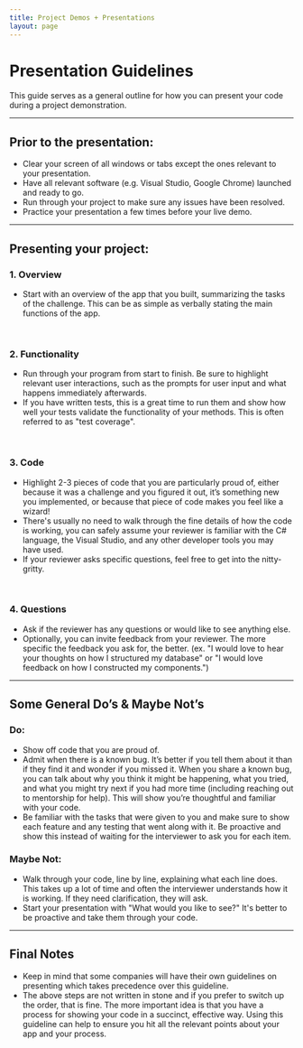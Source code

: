 ```yaml
---
title: Project Demos + Presentations
layout: page
---
```


# Presentation Guidelines

This guide serves as a general outline for how you can present your code during a project demonstration.

<hr>

## Prior to the presentation:

- Clear your screen of all windows or tabs except the ones relevant to your presentation. 
- Have all relevant software (e.g. Visual Studio, Google Chrome) launched and ready to go.
- Run through your project to make sure any issues have been resolved.
- Practice your presentation a few times before your live demo.

<hr/>

<!-- **Suggested steps for presenting your project:** -->
## Presenting your project:

### 1. Overview
  - Start with an overview of the app that you built, summarizing the tasks of the challenge. This can be as simple as verbally stating the main functions of the app.

<br/>

### 2. Functionality

  - Run through your program from start to finish. Be sure to highlight relevant user interactions, such as the prompts for user input and what happens immediately afterwards.
  - If you have written tests, this is a great time to run them and show how well your tests validate the functionality of your methods. This is often referred to as "test coverage".

<br/>

### 3. Code

  - Highlight 2-3 pieces of code that you are particularly proud of, either because it was a challenge and you figured it out, it’s something new you implemented, or because that piece of code makes you feel like a wizard! 
  - There's usually no need to walk through the fine details of how the code is working, you can safely assume your reviewer is familiar with the C# language, the Visual Studio, and any other developer tools you may have used.
  - If your reviewer asks specific questions, feel free to get into the nitty-gritty. 

<br/>

### 4. Questions

  - Ask if the reviewer has any questions or would like to see anything else. 
  - Optionally, you can invite feedback from your reviewer. The more specific the feedback you ask for, the better. (ex. "I would love to hear your thoughts on how I structured my database" or "I would love feedback on how I constructed my components.") 

<hr/>

## Some General Do’s & Maybe Not’s

### Do:

- Show off code that you are proud of.
- Admit when there is a known bug. It’s better if you tell them about it than if they find it and wonder if you missed it. When you share a known bug, you can talk about why you think it might be happening, what you tried, and what you might try next if you had more time (including reaching out to mentorship for help). This will show you’re thoughtful and familiar with your code.
- Be familiar with the tasks that were given to you and make sure to show each feature and any testing that went along with it. Be proactive and show this instead of waiting for the interviewer to ask you for each item.

### Maybe Not:

- Walk through your code, line by line, explaining what each line does. This takes up a lot of time and often the interviewer understands how it is working. If they need clarification, they will ask.
- Start your presentation with "What would you like to see?" It's better to be proactive and take them through your code.

<hr>

## Final Notes

- Keep in mind that some companies will have their own guidelines on presenting which takes precedence over this guideline.
- The above steps are not written in stone and if you prefer to switch up the order, that is fine. The more important idea is that you have a process for showing your code in a succinct, effective way. Using this guideline can help to ensure you hit all the relevant points about your app and your process.

